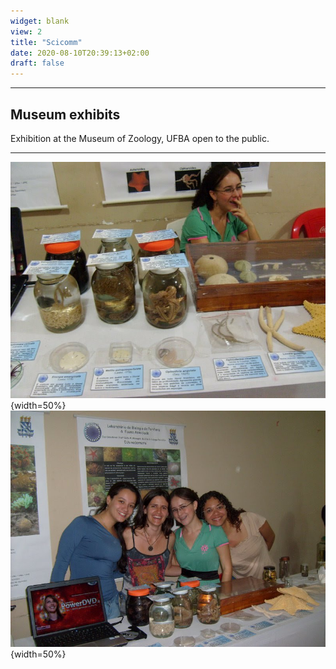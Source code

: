 ```yaml
---
widget: blank
view: 2
title: "Scicomm" 
date: 2020-08-10T20:39:13+02:00
draft: false
---
```


---
Museum exhibits
---

Exhibition at the Museum of Zoology, UFBA open to the public.

---

![mzufba2](mzufba2.JPG){width=50%} ![mzufba](mzufba.jpeg){width=50%}


